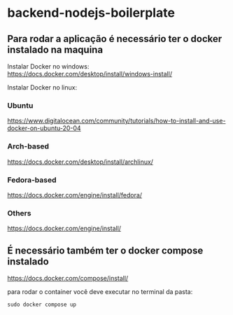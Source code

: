 # backend-nodejs-boilerplate


## Para rodar a aplicação é necessário ter o docker instalado na maquina

Instalar Docker no windows:
https://docs.docker.com/desktop/install/windows-install/

Instalar Docker no linux:

### Ubuntu
https://www.digitalocean.com/community/tutorials/how-to-install-and-use-docker-on-ubuntu-20-04

### Arch-based
https://docs.docker.com/desktop/install/archlinux/

### Fedora-based
https://docs.docker.com/engine/install/fedora/

### Others
https://docs.docker.com/engine/install/

## É necessário também ter o docker compose instalado

https://docs.docker.com/compose/install/



para rodar o container você deve executar no terminal da pasta:

```shell
sudo docker compose up
```

